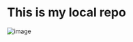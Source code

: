 # This is my local repo

![image](https://github.com/user-attachments/assets/deddc486-31a6-4d7e-9ea5-355a581a6915)
